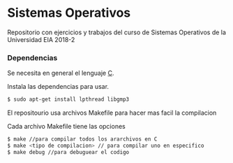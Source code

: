 # Sistemas Operativos
Repositorio con ejercicios y trabajos del curso de Sistemas Operativos de la Universidad EIA 2018-2 


### Dependencias

Se necesita en general el lenguaje [C](https://es.wikipedia.org/wiki/C_(lenguaje_de_programaci%C3%B3n)).

Instala las dependencias para usar.

```sh
$ sudo apt-get install lpthread libgmp3 
```
El repositourio usa archivos Makefile para hacer mas facil la compilacion

Cada archivo Makefile tiene las opciones
```sh
$ make //para compilar todos los ararchivos en C
$ make <tipo de compilacion> // para compilar uno en especifico
$ make debug //para debuguear el codigo
```
